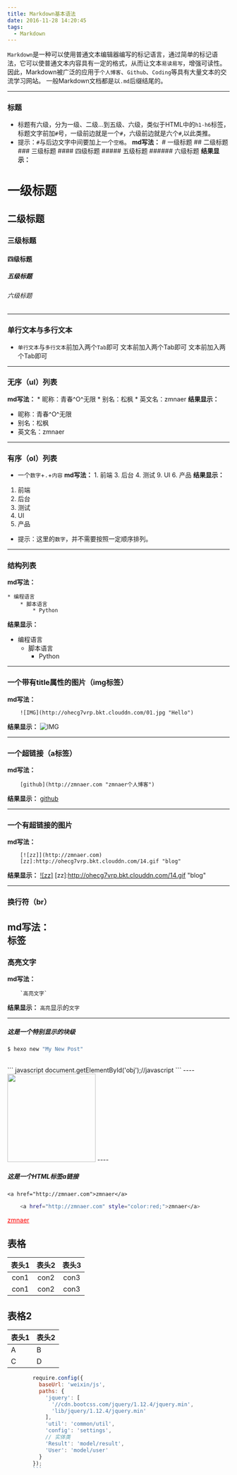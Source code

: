 ```yaml
---
title: Markdown基本语法
date: 2016-11-28 14:20:45
tags:
  - Markdown
---
```

`Markdown`是一种可以使用普通文本编辑器编写的标记语言，通过简单的标记语法，它可以使普通文本内容具有一定的格式，从而让文本`易读易写`，增强可读性。
因此，Markdown被广泛的应用于`个人博客`、`Github`、`Coding`等具有大量文本的交流学习网站。
一般Markdown文档都是以`.md`后缀结尾的。
<!--more-->

---
### 标题
* 标题有六级，分为一级、二级...到五级、六级，类似于HTML中的`h1-h6`标签，标题文字前加`#`号，一级前边就是一个`#`，六级前边就是六个`#`,以此类推。
* 提示：`#`与后边文字中间要加上一个`空格`。
**md写法：**
        # 一级标题
        ## 二级标题
        ### 三级标题
        #### 四级标题
        ##### 五级标题
        ###### 六级标题
**结果显示：**
# 一级标题
## 二级标题
### 三级标题
#### 四级标题
##### 五级标题
###### 六级标题
--------
### 单行文本与多行文本
* `单行文本`与`多行文本`前加入两个`Tab`即可
        文本前加入两个Tab即可
        文本前加入两个Tab即可
---
### 无序（ul）列表
**md写法：**
        * 昵称：青春^O^无限
        * 别名：松枫
        * 英文名：zmnaer
**结果显示：**
* 昵称：青春^O^无限
* 别名：松枫
* 英文名：zmnaer
----
### 有序（ol）列表
* 一个`数字`+`.`+`内容`
**md写法：**
        1. 前端
        3. 后台
        4. 测试
        9. UI
        6. 产品
**结果显示：**
1. 前端
3. 后台
4. 测试
9. UI
6. 产品
* 提示：这里的`数字`，并不需要按照一定顺序排列。

------
### 结构列表
**md写法：**

    * 编程语言
        * 脚本语言
            * Python
**结果显示：**
* 编程语言
    * 脚本语言
        * Python
---
### 一个带有title属性的图片（img标签）
**md写法：**

        ![IMG](http://ohecg7vrp.bkt.clouddn.com/01.jpg "Hello")
**结果显示：**
![IMG](http://ohecg7vrp.bkt.clouddn.com/01.jpg "Hello")

---
### 一个超链接（a标签）
**md写法：**

        [github](http://zmnaer.com "zmnaer个人博客")
**结果显示：**
[github](http://zmnaer.com "zmnaer个人博客")

---

### 一个有超链接的图片
**md写法：**

        [![zz]](http://zmnaer.com)
        [zz]:http://ohecg7vrp.bkt.clouddn.com/14.gif "blog"
**结果显示：**
[![zz]](http://zmnaer.com)
[zz]:http://ohecg7vrp.bkt.clouddn.com/14.gif "blog"

---
### 换行符（br）
**md写法：**
        <br/>标签
---

### 高亮文字
**md写法：**

        `高亮文字`
**结果显示：**
`高亮`显示的`文字`

---



##### 这是一个特别显示的块级

``` bash
$ hexo new "My New Post"
```
<br>
``` javascript
document.getElementById('obj');//javascript
```
----
<img src="http://ohecg7vrp.bkt.clouddn.com/06.jpg" width="200">
----

##### 这是一个HTML标签a链接
    <a href="http://zmnaer.com">zmnaer</a>
```Bash
    <a href="http://zmnaer.com" style="color:red;">zmnaer</a>
```
<a href="http://zmnaer.com" style="color:red;">zmnaer</a>

## 表格
|表头1|表头2|表头3|
|:-----:|:----:|:-----:|
|con1|con2|con3|
|con1|con2|con3|

## 表格2
|表头1|表头2|
|-----|-------|
|A|B|
|C|D|

``` javascript
        require.config({
          baseUrl: 'weixin/js',
          paths: {
            'jquery': [
              '//cdn.bootcss.com/jquery/1.12.4/jquery.min',
              'lib/jquery/1.12.4/jquery.min'
            ],
            'util': 'common/util',
            'config': 'settings',
            // 实体类
            'Result': 'model/result',
            'User': 'model/user'
          }
        });
        ```